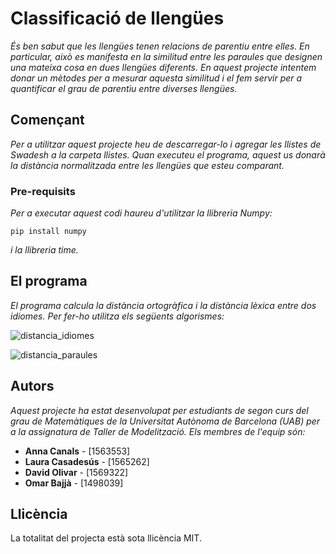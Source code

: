 # Classificació de llengües

_És ben sabut que les llengües tenen relacions de parentiu entre elles. En particular, això es manifesta en la similitud entre les paraules que designen una mateixa cosa en dues llengües diferents. En aquest projecte intentem donar un mètodes per a mesurar aquesta similitud i el fem servir per a quantificar el grau de parentiu entre diverses llengües._

## Començant

_Per a utilitzar aquest projecte heu de descarregar-lo i agregar les llistes de Swadesh a la carpeta llistes. Quan executeu el programa, aquest us donarà la distància normalitzada entre les llengües que esteu comparant._


### Pre-requisits

_Per a executar aquest codi haureu d'utilitzar la llibreria Numpy:_

```
pip install numpy
```
_i la llibreria time._

## El programa

_El programa calcula la distància ortogràfica i la distància lèxica entre dos idiomes. Per fer-ho utilitza els següents algorismes:_


![distancia_idiomes](https://user-images.githubusercontent.com/84815052/120990428-d3e9fa80-c780-11eb-825f-6c2f2dbc7983.png)

![distancia_paraules](https://user-images.githubusercontent.com/84815052/120990804-3d6a0900-c781-11eb-95a3-e316c5f355b7.png)

## Autors

_Aquest projecte ha estat desenvolupat per estudiants de segon curs del grau de Matemàtiques de la Universitat Autònoma de Barcelona (UAB) per a la assignatura de Taller de Modelització. Els membres de l'equip són:_

* **Anna Canals** - [1563553]
* **Laura Casadesús** - [1565262]
* **David Olivar**  - [1569322]
* **Omar Bajjà**  - [1498039]

## Llicència

La totalitat del projecta està sota llicència MIT.

